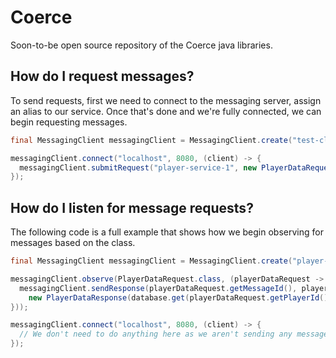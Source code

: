 # Coerce
Soon-to-be open source repository of the Coerce java libraries.

## How do I request messages?
To send requests, first we need to connect to the messaging server, assign an alias to our service. Once that's done and we're fully connected, we can begin requesting messages.

```java
final MessagingClient messagingClient = MessagingClient.create("test-client", configuration);

messagingClient.connect("localhost", 8080, (client) -> {
  messagingClient.submitRequest("player-service-1", new PlayerDataRequest(1));
});
```

## How do I listen for message requests?
The following code is a full example that shows how we begin observing for messages based on the class.

```java
final MessagingClient messagingClient = MessagingClient.create("player-service-1", configuration);

messagingClient.observe(PlayerDataRequest.class, (playerDataRequest -> {
  messagingClient.sendResponse(playerDataRequest.getMessageId(), playerDataRequest.getSender(),
    new PlayerDataResponse(database.get(playerDataRequest.getPlayerId()), ""));
}));

messagingClient.connect("localhost", 8080, (client) -> {
  // We don't need to do anything here as we aren't sending any messages.
});
```
